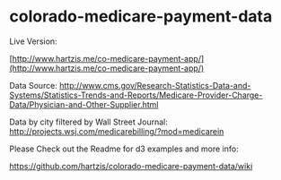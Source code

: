 colorado-medicare-payment-data
==============================

Live Version:

[http://www.hartzis.me/co-medicare-payment-app/](http://www.hartzis.me/co-medicare-payment-app/)

Data Source:
http://www.cms.gov/Research-Statistics-Data-and-Systems/Statistics-Trends-and-Reports/Medicare-Provider-Charge-Data/Physician-and-Other-Supplier.html

Data by city filtered by Wall Street Journal:
http://projects.wsj.com/medicarebilling/?mod=medicarein


Please Check out the Readme for d3 examples and more info:


https://github.com/hartzis/colorado-medicare-payment-data/wiki
